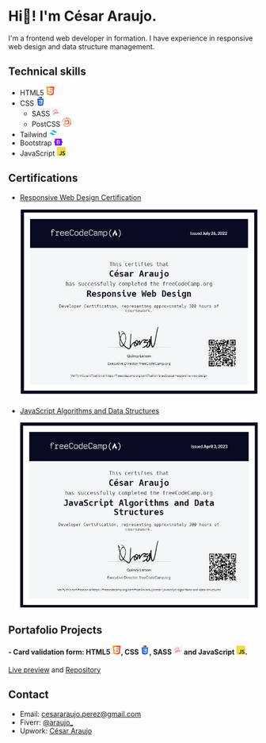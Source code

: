 # Hi👋! I'm César Araujo.

I'm a frontend web developer in formation. I have experience in responsive web design and data structure management.

## Technical skills

- HTML5 <img src="images/HTML.png" width="18" height="auto">
- CSS <img src="images/css.png" width="18" height="auto">
  - SASS <img src="images/sass.png" width="18" height="auto">
  - PostCSS <img src="images/PostCSS_Logo.svg.png" width="18" height="auto">
- Tailwind <img src="images/Tailwind_CSS_Logo.svg.png" width="18" height="auto">
- Bootstrap <img src="images/Bootstrap_logo.svg.png" width="18" height="auto">
- JavaScript <img src="images/JavaScript-logo.png" width="18" height="auto">

## Certifications

- [Responsive Web Design Certification](https://freecodecamp.org/certification/araujocesar/responsive-web-design)

  <a title="Responsive Web Design" href="https://freecodecamp.org/certification/araujocesar/responsive-web-design">
  <img src="images/Webresponsive-certificate.jpeg" width="600" height="auto">
  </a>

###

- [JavaScript Algorithms and Data Structures](https://www.freecodecamp.org/certification/araujocesar/javascript-algorithms-and-data-structures)

  <a title="Javasript Certification" href="https://freecodecamp.org/certification/araujocesar/responsive-web-design">
  <img src="images/Javascript-certificate.jpeg" width="600" height="auto">
  </a>

## Portafolio Projects
#### - Card validation form: HTML5 <img src="images/HTML.png" width="18" height="auto">, CSS <img src="images/css.png" width="18" height="auto">, SASS <img src="images/sass.png" width="18" height="auto"> and JavaScript <img src="images/JavaScript-logo.png" width="18" height="auto">.

  [Live preview](https://project-form-validation-frontend.vercel.app/) and [Repository](https://github.com/araujocesarr/interactive-card-form-validation)

## Contact

- Email: [cesararaujo.perez@gmail.com](mailto:cesararaujo.perez@gmail.com)
- Fiverr: [@araujo\_](https://www.fiverr.com/araujo_)
- Upwork: [César Araujo](https://www.upwork.com/freelancers/~0131c3e9d8794f3c24)
